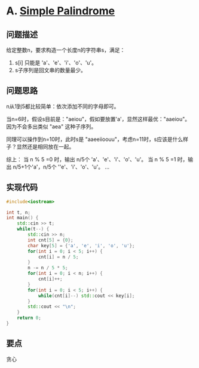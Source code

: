 # A. [Simple Palindrome](https://codeforces.com/problemset/problem/2005/A)
## 问题描述
给定整数n，要求构造一个长度n的字符串s，满足：

1. s[i] 只能是 'a'、'e'、'i'、'o'、'u'。
2. s子序列是回文串的数量最少。

## 问题思路
n从1到5都比较简单：依次添加不同的字母即可。

当n=6时，假设s目前是："aeiou"，假如要放置'a'，显然这样最优："aaeiou"。因为不会多出类似 "aea" 这种子序列。

同理可以操作到n=10时，此时s是 "aaeeiioouu"，考虑n=11时，s应该是什么样子？显然还是相同放在一起。

综上：
当 n % 5 =0 时，输出 n/5个 'a'、'e'、'i'、'o'、'u'。
当 n % 5 =1 时，输出 n/5+1个'a'，n/5个 ''e'、'i'、'o'、'u'。
...

## 实现代码
```c++
#include<iostream>

int t, n;
int main() {
    std::cin >> t;
    while(t--) {
        std::cin >> n;
        int cnt[5] = {0};
        char key[5] = {'a', 'e', 'i', 'o', 'u'};
        for(int i = 0; i < 5; i++) {
            cnt[i] = n / 5;
        }
        n -= n / 5 * 5;
        for(int i = 0; i < n; i++) {
            cnt[i]++;
        }
        for(int i = 0; i < 5; i++) {
            while(cnt[i]--) std::cout << key[i];
        }
        std::cout << "\n";
    }
    return 0;
}
```
## 要点
贪心